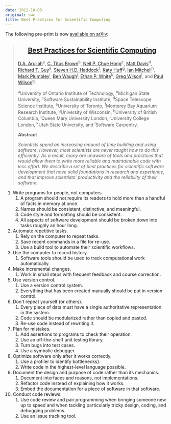 ```yaml
---
date: 2012-10-03
original: swc
title: Best Practices for Scientific Computing
---
```

<p>The following pre-print is now <a href="http://arxiv.org/abs/1210.0530">available on arXiv</a>:</p>
<blockquote>
<div align="center">
<h2><a href="http://arxiv.org/abs/1210.0530">Best Practices for Scientific Computing</a></h2>
</div>
<p><a href="http://faculty.uoit.ca/aruliah/">D.A. Aruliah</a><sup>a</sup>, <a href="http://ivory.idyll.org/blog/">C. Titus Brown</a><sup>b</sup>, <a href="http://www.epcc.ed.ac.uk/about-us/staff/chue-hong-neil/">Neil P. Chue Hong</a><sup>c</sup>, <a href="http://penandpants.com/">Matt Davis</a><sup>d</sup>, <a href="http://www.cs.toronto.edu/~guy/">Richard T. Guy</a><sup>e</sup>, <a href="http://www.mbari.org/staff/haddock/">Steven H.D. Haddock</a><sup>f</sup>, <a href="http://ged.msu.edu">Katy Huff</a><sup>g</sup>, <a href="http://www.cs.ubc.ca/~mitchell/">Ian Mitchell</a><sup>h</sup>, <a href="http://www.elec.qmul.ac.uk/people/markp/">Mark Plumbley</a><sup>i</sup>, <a href="http://www.hep.ucl.ac.uk/~waugh/">Ben Waugh</a><sup>j</sup>, <a href="http://whitelab.weecology.org/">Ethan P. White</a><sup>k</sup>, <a href="https://software-carpentry.org">Greg Wilson</a><sup>l</sup>, and <a href="https://cnerg.engr.wisc.edu/?page_id=8">Paul Wilson</a><sup>g</sup>.</p>
<p><sup>a</sup>University of Ontario Institute of Technology, <sup>b</sup>Michigan State University, <sup>c</sup>Software Sustainability Institute, <sup>d</sup>Space Telescope Science Institute, <sup>e</sup>University of Toronto, <sup>f</sup>Monterey Bay Aquarium Research Institute, <sup>g</sup>University of Wisconsin, <sup>h</sup>University of British Columbia, <sup>i</sup>Queen Mary University London, <sup>j</sup>University College London, <sup>k</sup>Utah State University, and <sup>l</sup>Software Carpentry.</p>
<p class="center"><strong>Abstract</strong></p>
<p><em>Scientists spend an increasing amount of time building and using software. However, most scientists are never taught how to do this efficiently. As a result, many are unaware of tools and practices that would allow them to write more reliable and maintainable code with less effort. We describe a set of best practices for scientific software development that have solid foundations in research and experience, and that improve scientists' productivity and the reliability of their software.</em></p>
</blockquote>
<ol>
<li>Write programs for people, not computers.
<ol>
<li>A program should not require its readers to hold more than a handful of facts in memory at once.</li>
<li>Names should be consistent, distinctive, and meaningful.</li>
<li>Code style and formatting should be consistent.</li>
<li>All aspects of software development should be broken down into tasks roughly an hour long.</li>
</ol>
</li>
<li>Automate repetitive tasks.
<ol>
<li>Rely on the computer to repeat tasks.</li>
<li>Save recent commands in a file for re-use.</li>
<li>Use a build tool to automate their scientific workflows.</li>
</ol>
</li>
<li>Use the computer to record history.
<ol>
<li>Software tools should be used to track computational work automatically.</li>
</ol>
</li>
<li>Make incremental changes.
<ol>
<li>Work in small steps with frequent feedback and course correction.</li>
</ol>
</li>
<li>Use version control.
<ol>
<li>Use a version control system.</li>
<li>Everything that has been created manually should be put in version control.</li>
</ol>
</li>
<li>Don't repeat yourself (or others).
<ol>
<li>Every piece of data must have a single authoritative representation in the system.</li>
<li>Code should be modularized rather than copied and pasted.</li>
<li>Re-use code instead of rewriting it.</li>
</ol>
</li>
<li>Plan for mistakes.
<ol>
<li>Add assertions to programs to check their operation.</li>
<li>Use an off-the-shelf unit testing library.</li>
<li>Turn bugs into test cases.</li>
<li>Use a symbolic debugger.</li>
</ol>
</li>
<li>Optimize software only after it works correctly.
<ol>
<li>Use a profiler to identify bottlenecks}.</li>
<li>Write code in the highest-level language possible.</li>
</ol>
</li>
<li>Document the design and purpose of code rather than its mechanics.
<ol>
<li>Document interfaces and reasons, not implementations.</li>
<li>Refactor code instead of explaining how it works.</li>
<li>Embed the documentation for a piece of software in that software.</li>
</ol>
</li>
<li>Conduct code reviews.
<ol>
<li>Use code review and pair programming when bringing someone new up to speed and when tackling particularly tricky design, coding, and debugging problems.</li>
<li>Use an issue tracking tool.</li>
</ol>
</li>
</ol>

